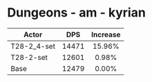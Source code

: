 # Dungeons - am - kyrian
| Actor | DPS | Increase |
|---|:---:|:---:|
|T28-2_4-set|14471|15.96%|
|T28-2-set|12601|0.98%|
|Base|12479|0.00%|
